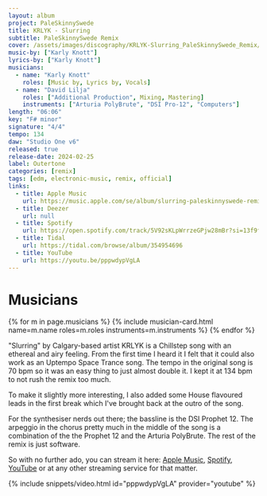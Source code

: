 ```yaml
---
layout: album
project: PaleSkinnySwede
title: KRLYK - Slurring
subtitle: PaleSkinnySwede Remix
cover: /assets/images/discography/KRLYK-Slurring_PaleSkinnySwede_Remix/KRLYK_-_Slurring_PaleSkinnySwede_Remix.jpg
music-by: ["Karly Knott"]
lyrics-by: ["Karly Knott"]
musicians:
  - name: "Karly Knott"
    roles: [Music by, Lyrics by, Vocals]
  - name: "David Lilja"
    roles: ["Additional Production", Mixing, Mastering]
    instruments: ["Arturia PolyBrute", "DSI Pro-12", "Computers"]
length: "06:06"
key: "F# minor"
signature: "4/4"
tempo: 134
daw: "Studio One v6"
released: true
release-date: 2024-02-25
label: Outertone
categories: [remix]
tags: [edm, electronic-music, remix, official]
links:
  - title: Apple Music
    url: https://music.apple.com/se/album/slurring-paleskinnyswede-remix/1727464638?i=1727464639&l=en-GB
  - title: Deezer
    url: null
  - title: Spotify
    url: https://open.spotify.com/track/5V92sKLpWrrzeGPjw28mBr?si=13f9f48d59d6484e
  - title: Tidal
    url: https://tidal.com/browse/album/354954696
  - title: YouTube
    url: https://youtu.be/pppwdypVgLA
---
```


# Musicians
{% for m in page.musicians %}
  {% include musician-card.html name=m.name roles=m.roles instruments=m.instruments %}
{% endfor %}

"Slurring" by Calgary-based artist KRLYK is a Chillstep song with an ethereal and airy feeling. From the first time I heard it I felt that it could also work as an Uptempo Space Trance song. The tempo in the original song is 70 bpm so it was an easy thing to just almost double it. I kept it at 134 bpm to not rush the remix too much.

To make it slightly more interesting, I also added some House flavoured leads in the first break which I've brought back at the outro of the song.

For the synthesiser nerds out there; the bassline is the DSI Prophet 12. The arpeggio in the chorus pretty much in the middle of the song is a combination of the the Prophet 12 and the Arturia PolyBrute. The rest of the remix is just software.

So with no further ado, you can stream it here: [Apple Music](music.apple.com/se/album/slurring-paleskinnyswede-remix/1727464638?i=1727464639&l=en-GB), [Spotify](open.spotify.com/track/5V92sKLpWrrzeGPjw28mBr?si=13f9f48d59d6484e), [YouTube](youtu.be/pppwdypVgLA?si=mmGf3GwRhDuM1O_u) or at any other streaming service for that matter.

{% include snippets/video.html id="pppwdypVgLA" provider="youtube" %}

